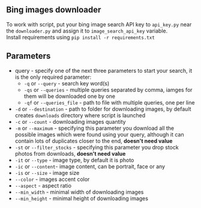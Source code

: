 ## Bing images downloader

To work with script, put your bing image search API key to `api_key.py` near the `downloader.py` and assign it to `image_search_api_key` variable.  
Install requirements using `pip install -r requirements.txt`  

## Parameters
- query - specify one of the next three parameters to start your search, it is the only required parameter:
  - `-q` or `--query` - search key word(s)
  - `-qs` or `--queries` - multiple queries separated by comma, iamges for them will be downloaded one by one
  - `-qf` or `--queries_file` - path to file with multiple queries, one per line
- `-d` or `--destination` - path to folder for downloading images, by default creates `downloads` directory where script is launched
- `-c` or `--count` - downloading images quantity
- `-m` or `--maximum` - specifying this parameter you download all the possible images which were found using your query, although it can contain lots of duplicates closer to the end, **doesn't need value**
- `-st` or `--filter_stocks` - specifying this parameter you drop stock photos from downloads, **doesn't need value**
- `-it` or `--type` - image type, by default it is photo
- `-ic` or `--content`- image content, can be portrait, face or any
- `-is` or `--size` - image size
- `--color` - images accent color
- `--aspect` - aspect ratio
- `--min_width` - minimal width of downloading images
- `--min_height` - minimal height of downloading images